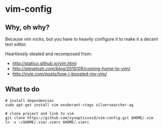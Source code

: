 vim-config
==========

## Why, oh why?
Because vim rocks, but you have to heavily configure it to make it a decent text editor.

Heartlessly stealed and recomposed from:
* http://statico.github.io/vim.html
* http://stevelosh.com/blog/2010/09/coming-home-to-vim/
* http://nvie.com/posts/how-i-boosted-my-vim/

## What to do
```shell
# install dependencies
sudo apt-get install vim exuberant-ctags silversearcher-ag

# clone project and link to vim
git clone https://github.com/synapticvoid/vim-config.git $HOME/.vim
ln -s ~/$HOME/.vim/.vimrc $HOME/.vimrc
```

